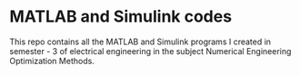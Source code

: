 # MATLAB and Simulink codes
This repo contains all the MATLAB and Simulink programs I created in semester - 3 of electrical engineering in the subject Numerical Engineering Optimization Methods.
